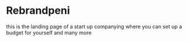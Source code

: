 # Rebrandpeni
this is the landing page of a start up companying where you can set up a budget for yourself and many more
